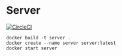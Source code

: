 # Server

[![CircleCI](https://circleci.com/gh/shcallaway/server.svg?style=svg)](https://circleci.com/gh/shcallaway/server)

```
docker build -t server .
docker create --name server server:latest
docker start server
```
